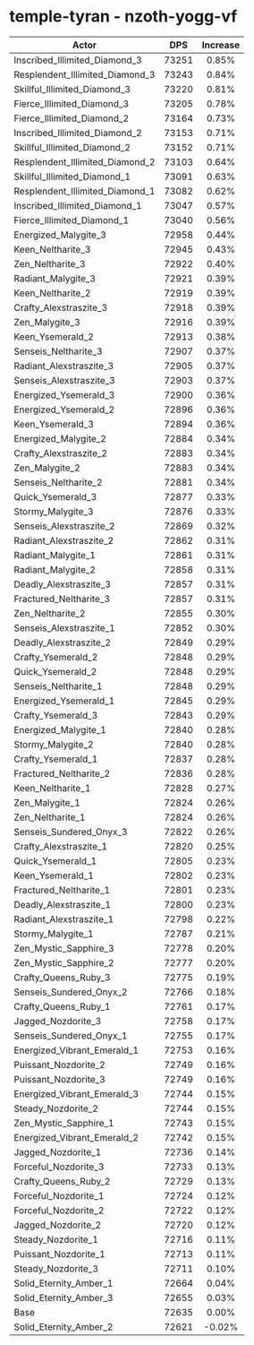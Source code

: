 # temple-tyran - nzoth-yogg-vf
| Actor | DPS | Increase |
|---|:---:|:---:|
|Inscribed_Illimited_Diamond_3|73251|0.85%|
|Resplendent_Illimited_Diamond_3|73243|0.84%|
|Skillful_Illimited_Diamond_3|73220|0.81%|
|Fierce_Illimited_Diamond_3|73205|0.78%|
|Fierce_Illimited_Diamond_2|73164|0.73%|
|Inscribed_Illimited_Diamond_2|73153|0.71%|
|Skillful_Illimited_Diamond_2|73152|0.71%|
|Resplendent_Illimited_Diamond_2|73103|0.64%|
|Skillful_Illimited_Diamond_1|73091|0.63%|
|Resplendent_Illimited_Diamond_1|73082|0.62%|
|Inscribed_Illimited_Diamond_1|73047|0.57%|
|Fierce_Illimited_Diamond_1|73040|0.56%|
|Energized_Malygite_3|72958|0.44%|
|Keen_Neltharite_3|72945|0.43%|
|Zen_Neltharite_3|72922|0.40%|
|Radiant_Malygite_3|72921|0.39%|
|Keen_Neltharite_2|72919|0.39%|
|Crafty_Alexstraszite_3|72918|0.39%|
|Zen_Malygite_3|72916|0.39%|
|Keen_Ysemerald_2|72913|0.38%|
|Senseis_Neltharite_3|72907|0.37%|
|Radiant_Alexstraszite_3|72905|0.37%|
|Senseis_Alexstraszite_3|72903|0.37%|
|Energized_Ysemerald_3|72900|0.36%|
|Energized_Ysemerald_2|72896|0.36%|
|Keen_Ysemerald_3|72894|0.36%|
|Energized_Malygite_2|72884|0.34%|
|Crafty_Alexstraszite_2|72883|0.34%|
|Zen_Malygite_2|72883|0.34%|
|Senseis_Neltharite_2|72881|0.34%|
|Quick_Ysemerald_3|72877|0.33%|
|Stormy_Malygite_3|72876|0.33%|
|Senseis_Alexstraszite_2|72869|0.32%|
|Radiant_Alexstraszite_2|72862|0.31%|
|Radiant_Malygite_1|72861|0.31%|
|Radiant_Malygite_2|72858|0.31%|
|Deadly_Alexstraszite_3|72857|0.31%|
|Fractured_Neltharite_3|72857|0.31%|
|Zen_Neltharite_2|72855|0.30%|
|Senseis_Alexstraszite_1|72852|0.30%|
|Deadly_Alexstraszite_2|72849|0.29%|
|Crafty_Ysemerald_2|72848|0.29%|
|Quick_Ysemerald_2|72848|0.29%|
|Senseis_Neltharite_1|72848|0.29%|
|Energized_Ysemerald_1|72845|0.29%|
|Crafty_Ysemerald_3|72843|0.29%|
|Energized_Malygite_1|72840|0.28%|
|Stormy_Malygite_2|72840|0.28%|
|Crafty_Ysemerald_1|72837|0.28%|
|Fractured_Neltharite_2|72836|0.28%|
|Keen_Neltharite_1|72828|0.27%|
|Zen_Malygite_1|72824|0.26%|
|Zen_Neltharite_1|72824|0.26%|
|Senseis_Sundered_Onyx_3|72822|0.26%|
|Crafty_Alexstraszite_1|72820|0.25%|
|Quick_Ysemerald_1|72805|0.23%|
|Keen_Ysemerald_1|72802|0.23%|
|Fractured_Neltharite_1|72801|0.23%|
|Deadly_Alexstraszite_1|72800|0.23%|
|Radiant_Alexstraszite_1|72798|0.22%|
|Stormy_Malygite_1|72787|0.21%|
|Zen_Mystic_Sapphire_3|72778|0.20%|
|Zen_Mystic_Sapphire_2|72777|0.20%|
|Crafty_Queens_Ruby_3|72775|0.19%|
|Senseis_Sundered_Onyx_2|72766|0.18%|
|Crafty_Queens_Ruby_1|72761|0.17%|
|Jagged_Nozdorite_3|72758|0.17%|
|Senseis_Sundered_Onyx_1|72755|0.17%|
|Energized_Vibrant_Emerald_1|72753|0.16%|
|Puissant_Nozdorite_2|72749|0.16%|
|Puissant_Nozdorite_3|72749|0.16%|
|Energized_Vibrant_Emerald_3|72744|0.15%|
|Steady_Nozdorite_2|72744|0.15%|
|Zen_Mystic_Sapphire_1|72743|0.15%|
|Energized_Vibrant_Emerald_2|72742|0.15%|
|Jagged_Nozdorite_1|72736|0.14%|
|Forceful_Nozdorite_3|72733|0.13%|
|Crafty_Queens_Ruby_2|72729|0.13%|
|Forceful_Nozdorite_1|72724|0.12%|
|Forceful_Nozdorite_2|72722|0.12%|
|Jagged_Nozdorite_2|72720|0.12%|
|Steady_Nozdorite_1|72716|0.11%|
|Puissant_Nozdorite_1|72713|0.11%|
|Steady_Nozdorite_3|72711|0.10%|
|Solid_Eternity_Amber_1|72664|0.04%|
|Solid_Eternity_Amber_3|72655|0.03%|
|Base|72635|0.00%|
|Solid_Eternity_Amber_2|72621|-0.02%|
